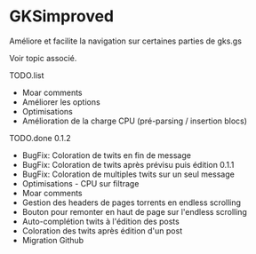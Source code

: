 GKSimproved
===========

Améliore et facilite la navigation sur certaines parties de gks.gs

Voir topic associé.

TODO.list
- Moar comments
- Améliorer les options
- Optimisations
- Amélioration de la charge CPU (pré-parsing / insertion blocs)

TODO.done
0.1.2
- BugFix: Coloration de twits en fin de message
- BugFix: Coloration de twits après prévisu puis édition
0.1.1
- BugFix: Coloration de multiples twits sur un seul message
- Optimisations - CPU sur filtrage
- Moar comments
- Gestion des headers de pages torrents en endless scrolling
- Bouton pour remonter en haut de page sur l'endless scrolling
- Auto-complétion twits à l'édition des posts
- Coloration des twits après édition d'un post
- Migration Github